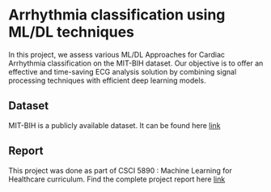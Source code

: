 # Arrhythmia classification using ML/DL techniques

In this project, we assess various ML/DL Approaches for Cardiac
Arrhythmia classification on the MIT-BIH dataset. Our objective is
to offer an effective and time-saving ECG analysis solution by
combining signal processing techniques with efficient deep
learning models.


## Dataset
MIT-BIH is a publicly available dataset. It can be found here [link](https://physionet.org/content/mitdb/1.0.0)

## Report
This project was done as part of CSCI 5890 : Machine Learning for Healthcare curriculum. Find the complete project report here [link](https://github.com/1998anwesha/Arrythmia-classification-with-ML-DL-techniques/blob/main/Arrythmia_classification_report.pdf)
